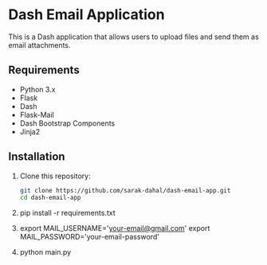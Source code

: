 # Dash Email Application

This is a Dash application that allows users to upload files and send them as email attachments.

## Requirements

- Python 3.x
- Flask
- Dash
- Flask-Mail
- Dash Bootstrap Components
- Jinja2

## Installation

1. Clone this repository:
   ```sh
   git clone https://github.com/sarak-dahal/dash-email-app.git
   cd dash-email-app

2. pip install -r requirements.txt

3. export MAIL_USERNAME='your-email@gmail.com'
   export MAIL_PASSWORD='your-email-password'

4. python main.py





